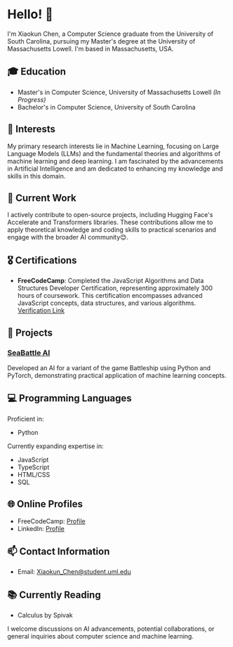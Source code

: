 # Hello! 👋

I'm Xiaokun Chen, a Computer Science graduate from the University of South Carolina, pursuing my Master's degree at the University of Massachusetts Lowell. I'm based in Massachusetts, USA.

## 🎓 Education
- Master's in Computer Science, University of Massachusetts Lowell *(In Progress)*
- Bachelor's in Computer Science, University of South Carolina

## 🔬 Interests
My primary research interests lie in Machine Learning, focusing on Large Language Models (LLMs) and the fundamental theories and algorithms of machine learning and deep learning. I am fascinated by the advancements in Artificial Intelligence and am dedicated to enhancing my knowledge and skills in this domain.

## 💼 Current Work
I actively contribute to open-source projects, including Hugging Face's Accelerate and Transformers libraries. These contributions allow me to apply theoretical knowledge and coding skills to practical scenarios and engage with the broader AI community😊.

## 🎖️ Certifications
- **FreeCodeCamp**: Completed the JavaScript Algorithms and Data Structures Developer Certification, representing approximately 300 hours of coursework. This certification encompasses advanced JavaScript concepts, data structures, and various algorithms. [Verification Link](https://freecodecamp.org/certification/Nech/javascript-algorithms-and-data-structures)

## 🚀 Projects
### [SeaBattle AI](https://github.com/Nech-C/sea_battle_ai)
Developed an AI for a variant of the game Battleship using Python and PyTorch, demonstrating practical application of machine learning concepts.

## 💻 Programming Languages
Proficient in:
- Python

Currently expanding expertise in:
- JavaScript
- TypeScript
- HTML/CSS
- SQL

## 🌐 Online Profiles
- FreeCodeCamp: [Profile](https://www.freecodecamp.org/Nech)
- LinkedIn: [Profile](https://www.linkedin.com/in/xiaokun-chen-bb363a1a1/)

## 📫 Contact Information
- Email: Xiaokun_Chen@student.uml.edu

## 📚 Currently Reading
- Calculus by Spivak

I welcome discussions on AI advancements, potential collaborations, or general inquiries about computer science and machine learning.

<!--
**Nech-C/Nech-C** is a ✨ *special* ✨ repository because its `README.md` (this file) appears on your GitHub profile.

Here are some ideas to get you started:

- 🔭 I'm currently working on ...
- 🌱 I'm currently learning ...
- 👯 I'm looking to collaborate on ...
- 🤔 I'm looking for help with ...
- 💬 Ask me about ...
- 📫 How to reach me: ...
- 😄 Pronouns: ...
- ⚡ Fun fact: ...
-->

